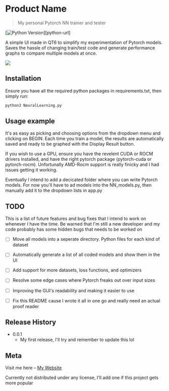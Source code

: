 # Product Name

> My personal Pytorch NN trainer and tester

[![Python Version][python-image]][python-url]



A simple UI made in QT6 to simplify my experimentation of Pytorch models. Saves the hassle of changing train/test code and generate performance graphs to compare multiple models at once.

![](/home/ryan/Pictures/screenshot/nngui1.png)

## Installation

Ensure you have all the required python packages in requirements.txt, then simply run:

```sh
python3 NeuralLearning.py
```

## Usage example

It's as easy as picking and choosing options from the dropdown menu and clicking on BEGIN. Each time you train a model, the results are automatically saved and ready to be graphed with the Display Result button. 



If you wish to use a GPU, ensure you have the revelent CUDA or ROCM drivers installed, and have the right pytorch package (pytorch-cuda or pytorch-rocm). Unfortunally AMD-Rocm support is really finicky and I had issues getting it working.



Eventually I intend to add a decicated folder where you can write Pytorch models. For now you'll have to ad models into the NN_models.py, then manually add it to the dropdown lists in app.py

## TODO

This is a list of future features and bug fixes that I intend to work on whenever I have the time. Be warned that I'm still a new developer and my code probably has some hidden bugs that needs to be worked on

- [ ]  Move all models into a seperate directory. Python files for each kind of dataset
  
  - [ ]  Automatically generate a list of all coded models and show them in the UI

- [ ]  Add support for more datasets, loss functions, and optimizers

- [ ]  Resolve some edge cases where Pytorch freaks out over input sizes

- [ ]  Improving the GUI's readability and making it easier to use

- [ ]  Fix this README cause I wrote it all in one go and really need an actual proof reader

## Release History

* 0.0.1
  * My first release, I'll try and remember to update this lol

## Meta

Visit me here – [My Website](https://madrobot9182.github.io/)

Currently not distributed under any license, I'll add one if this project gets more popular



[python-image]: https://img.shields.io/pypi/pyversions/:packageName
